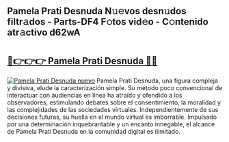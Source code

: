 ## Pamela Prati Desnuda N𝚞𝚎vos desn𝚞dos filtr𝚊dos - Parts-DF4 F𝚘tos vid𝚎o - C𝚘ntenido atr𝚊ctivo d62wA

# <h2><a href="http://mb1qlo.tromn.icu/?c=Pamela+Prati+Desnuda">🔗👉👉👉 Pamela Prati Desnuda 🔗🔗</a></h2>

[![Pamela Prati Desnuda nuevo](https://i.imgur.com/pEAQMta.gif)](http://mb1qlo.tromn.icu/?c=Pamela+Prati+Desnuda)
Pamela Prati Desnuda, una figura compleja y divisiva, elude la caracterización simple. Su método poco convencional de interactuar con audiencias en línea ha atraído y ofendido a los observadores, estimulando debates sobre el consentimiento, la moralidad y las complejidades de las sociedades virtuales. Independientemente de sus decisiones futuras, su huella en el mundo virtual es imborrable. Impulsado por una determinación inquebrantable y un encanto innegable, el alcance de Pamela Prati Desnuda en la comunidad digital es ilimitado.
